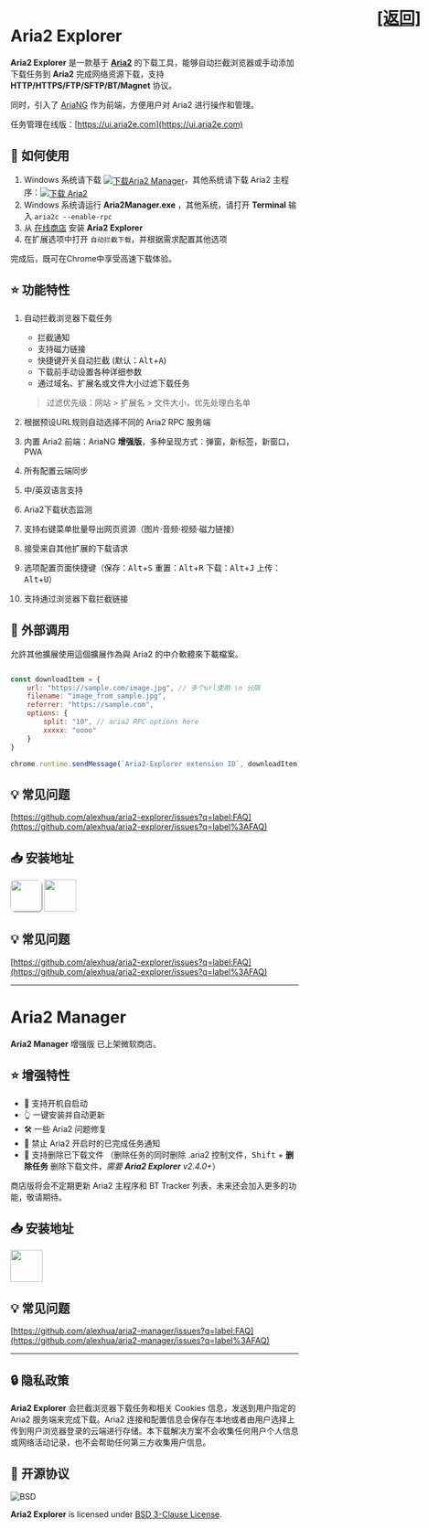 # Aria2 Explorer

<h1 style="position:absolute; top: 14px; right:14px"><a href="index.html">[返回]</a></h1>

**Aria2 Explorer** 是一款基于 [**Aria2**](https://github.com/aria2/aria2) 的下载工具，能够自动拦截浏览器或手动添加下载任务到 **Aria2** 完成网络资源下载，支持 **HTTP/HTTPS/FTP/SFTP/BT/Magnet** 协议。

同时，引入了 [AriaNG](https://www.github.com/mayswind/AriaNg/) 作为前端，方便用户对 Aria2 进行操作和管理。

任务管理在线版：[https://ui.aria2e.com](https://ui.aria2e.com)


## 📑 如何使用

1. Windows 系统请下载 <span style="vertical-align:middle;">[![下载Aria2 Manager](https://img.shields.io/github/downloads/alexhua/aria2-manager/total?color=blue&label=Aria2%20Manager)](https://github.com/alexhua/aria2-manager/ "去 Aria2-Manager 主页了解更多信息")</span>，其他系统请下载 Aria2 主程序：<span style="vertical-align:middle;">[![下载 Aria2](https://img.shields.io/github/downloads/aria2/aria2/total?color=blue&label=Aria2)](https://github.com/aria2/aria2/releases "跳转到 Aria2 下载页面")</span>
2. Windows 系统请运行 **Aria2Manager.exe** ，其他系统，请打开 **Terminal** 输入 `aria2c --enable-rpc`
3. 从 [在线商店](#-安装地址) 安装 **Aria2 Explorer**
4. 在扩展选项中打开 `自动拦截下载`，并根据需求配置其他选项

完成后，既可在Chrome中享受高速下载体验。

## ⭐ 功能特性

1. 自动拦截浏览器下载任务

    - 拦截通知
    - 支持磁力链接
    - 快捷键开关自动拦截 (默认：<kbd>Alt</kbd>+<kbd>A</kbd>)
    - 下载前手动设置各种详细参数
    - 通过域名、扩展名或文件大小过滤下载任务
    > 过滤优先级：网站 > 扩展名 > 文件大小，优先处理白名单

2. 根据预设URL规则自动选择不同的 Aria2 RPC 服务端

3. 内置 Aria2 前端：AriaNG **增强版**，多种呈现方式：弹窗，新标签，新窗口，PWA

4. 所有配置云端同步

5. 中/英双语言支持

6. Aria2下载状态监测

7. 支持右键菜单批量导出网页资源（图片·音频·视频·磁力链接）

8. 接受来自其他扩展的下载请求

9. 选项配置页面快捷键（保存：<kbd>Alt</kbd>+<kbd>S</kbd> 重置：<kbd>Alt</kbd>+<kbd>R</kbd> 下载：<kbd>Alt</kbd>+<kbd>J</kbd> 上传：<kbd>Alt</kbd>+<kbd>U</kbd>）

10. 支持通过浏览器下载拦截链接

## 🧩 外部调用

允許其他擴展使用這個擴展作為與 Aria2 的中介軟體來下載檔案。  

```js

const downloadItem = {
    url: "https://sample.com/image.jpg", // 多个url使用 \n 分隔
    filename: "image_from_sample.jpg",
    referrer: "https://sample.com",
    options: { 
        split: "10", // aria2 RPC options here
        xxxxx: "oooo"
    }
}

chrome.runtime.sendMessage(`Aria2-Explorer extension ID`, downloadItem)

```

## 💡 常见问题

[https://github.com/alexhua/aria2-explorer/issues?q=label:FAQ](https://github.com/alexhua/aria2-explorer/issues?q=label%3AFAQ)

## 📥 安装地址

[<img src="https://storage.googleapis.com/web-dev-uploads/image/WlD8wC6g8khYWPJUsQceQkhXSlv1/iNEddTyWiMfLSwFD6qGq.png" style="box-shadow: 1px 1px 1px #888;border-radius:8px" height="55">](https://chrome.google.com/webstore/detail/mpkodccbngfoacfalldjimigbofkhgjn "从 Chrome 商店安装 Aria2-Explorer")
[<img src="https://get.microsoft.com/images/zh-cn%20light.svg" height="56" >](https://microsoftedge.microsoft.com/addons/detail/jjfgljkjddpcpfapejfkelkbjbehagbh "从 Edge 商店安装 Aria2-Explorer")

## 💡 常见问题

[https://github.com/alexhua/aria2-explorer/issues?q=label:FAQ](https://github.com/alexhua/aria2-explorer/issues?q=label%3AFAQ)

---

# Aria2 Manager

**Aria2 Manager** 增强版 已上架微软商店。

## ⭐ 增强特性

- 🔄️ 支持开机自启动
- 👆 一键安装并自动更新
- 🛠️ 一些 Aria2 问题修复
- 🫷 禁止 Aria2 开启时的已完成任务通知
- 🧼 支持删除已下载文件 （删除任务的同时删除 .aria2 控制文件，<kbd>Shift</kbd> + **删除任务** 删除下载文件，*需要 **Aria2 Explorer** v2.4.0+*）

商店版将会不定期更新 Aria2 主程序和 BT Tracker 列表，未来还会加入更多的功能，敬请期待。

## 📥 安装地址

[<img src="https://get.microsoft.com/images/zh-cn%20light.svg" height="56"/>](https://apps.microsoft.com/detail/Aria2%20Manager/9P5WQ68Q20WV?launch=true&cid=aria2e "从微软商店安装 Aria2-Manager")

## 💡 常见问题

[https://github.com/alexhua/aria2-manager/issues?q=label:FAQ](https://github.com/alexhua/aria2-manager/issues?q=label%3AFAQ)

---

## 🔒 隐私政策

**Aria2 Explorer** 会拦截浏览器下载任务和相关 Cookies 信息，发送到用户指定的 Aria2 服务端来完成下载。Aria2 连接和配置信息会保存在本地或者由用户选择上传到用户浏览器登录的云端进行存储。本下载解决方案不会收集任何用户个人信息或网络活动记录，也不会帮助任何第三方收集用户信息。

## 📜 开源协议

![BSD](https://i0.wp.com/opensource.org/wp-content/uploads/2006/07/OSI_Approved_License.png?w=90&ssl=1)

**Aria2 Explorer** is licensed under [BSD 3-Clause License](https://opensource.org/license/bsd-3-clause/).

